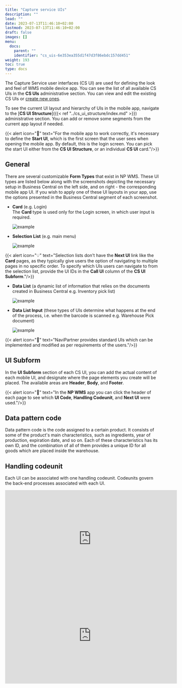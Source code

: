 ```yaml
---
title: "Capture service UIs"
description: ""
lead: ""
date: 2023-07-13T11:46:10+02:00
lastmod: 2023-07-13T11:46:10+02:00
draft: false
images: []
menu:
  docs:
    parent: ""
    identifier: "cs_uis-6e353ea355d1f47d3f86ebdc157dd451"
weight: 193
toc: true
type: docs
---
```


The Capture Service user interfaces (CS UI) are used for defining the look and feel of WMS mobile device app. You can see the list of all available CS UIs in the **CS UIs** administrative section. You can view and edit the existing CS UIs or [create new ones](../howto/set-up-cs-uis.md). 

To see the current UI layout and hierarchy of UIs in the mobile app, navigate to the [**CS UI Structure**]({{< ref "../cs_ui_structure/index.md" >}}) administrative section. You can add or remove some segments from the current app layout if needed. 

{{< alert icon="📝" text="For the mobile app to work correctly, it's necessary to define the <b>Start UI</b>, which is the first screen that the user sees when opening the mobile app. By default, this is the login screen. You can pick the start UI either from the <b>CS UI Structure</b>, or an individual <b>CS UI</b> card."/>}}

## General

There are several customizable **Form Types** that exist in NP WMS. These UI types are listed below along with the screenshots depicting the necessary setup in Business Central on the left side, and on right - the corresponding mobile app UI. If you wish to apply one of these UI layouts in your app, use the options presented in the Business Central segment of each screenshot. 

- **Card** (e.g. Login)     
  The **Card** type is used only for the Login screen, in which user input is required.

    ![example](Logging.jpg)

- **Selection List** (e.g. main menu)

    ![example](menu-type-ui.JPG)   

{{< alert icon="💡" text="Selection lists don't have the <b>Next UI</b> link like the <b>Card</b> pages, as they typically give users the option of navigating to multiple pages in no specific order. To specify which UIs users can navigate to from the selection list, provide the UI IDs in the <b>Call UI</b> column of the <b>CS UI Subform</b>."/>}}

- **Data List** (a dynamic list of information that relies on the documents created in Business Central e.g. Inventory pick list)

    ![example](datalist-type-ui.png)

- **Data List Input** (these types of UIs determine what happens at the end of the process, i.e. when the barcode is scanned e.g. Warehouse Pick document)

    ![example](datainput-type.JPG)

{{< alert icon="📝" text="NaviPartner provides standard UIs which can be implemented and modified as per requirements of the users."/>}}


## UI Subform

In the **UI Subform** section of each CS UI, you can add the actual content of each mobile UI, and designate where the page elements you create will be placed. The available areas are **Header**, **Body**, and **Footer**.

{{< alert icon="📝" text="In the <b>NP WMS</b> app you can click the header of each page to see which <b>UI Code</b>, <b>Handling Codeunit</b>, and <b>Next UI</b> were used."/>}}

## Data pattern code

Data pattern code is the code assigned to a certain product. It consists of some of the product's main characteristics, such as ingredients, year of production, expiration date, and so on. Each of these characteristics has its own ID, and the combination of all of them provides a unique ID for all goods which are placed inside the warehouse. 

## Handling codeunit

Each UI can be associated with one handling codeunit. Codeunits govern the back-end processes associated with each UI. 


<iframe width="560" height="315" src="https://www.youtube.com/embed/TV-fvUlQ8Ik" title="YouTube video player" frameborder="0" allow="accelerometer; autoplay; clipboard-write; encrypted-media; gyroscope; picture-in-picture; web-share" allowfullscreen></iframe>


<iframe width="560" height="315" src="https://www.youtube.com/embed/MyFPc7_-ZYk" title="YouTube video player" frameborder="0" allow="accelerometer; autoplay; clipboard-write; encrypted-media; gyroscope; picture-in-picture; web-share" allowfullscreen></iframe>
